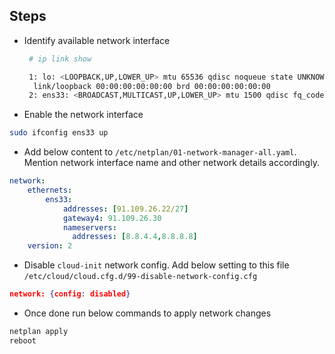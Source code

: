 ## Steps

- Identify available network interface
  
  ```sh
   # ip link show

   1: lo: <LOOPBACK,UP,LOWER_UP> mtu 65536 qdisc noqueue state UNKNOWN mode DEFAULT group default qlen 1000
    link/loopback 00:00:00:00:00:00 brd 00:00:00:00:00:00
   2: ens33: <BROADCAST,MULTICAST,UP,LOWER_UP> mtu 1500 qdisc fq_codel state UP mode DEFAULT group default qlen 1000 link/ether 00:0c:29:00:22:80 brd ff:ff:ff:ff:ff:ff
  ```
- Enable the network interface

```sh
sudo ifconfig ens33 up
```

- Add below content to `/etc/netplan/01-network-manager-all.yaml`. Mention network interface name and other network details accordingly.

```yaml
network:
    ethernets:
        ens33:
            addresses: [91.109.26.22/27]
            gateway4: 91.109.26.30
            nameservers:
              addresses: [8.8.4.4,8.8.8.8]
    version: 2
```
- Disable `cloud-init` network config. Add below setting to this file `/etc/cloud/cloud.cfg.d/99-disable-network-config.cfg`

```json
network: {config: disabled}
```

- Once done run below commands to apply network changes

```sh
netplan apply
reboot
```
